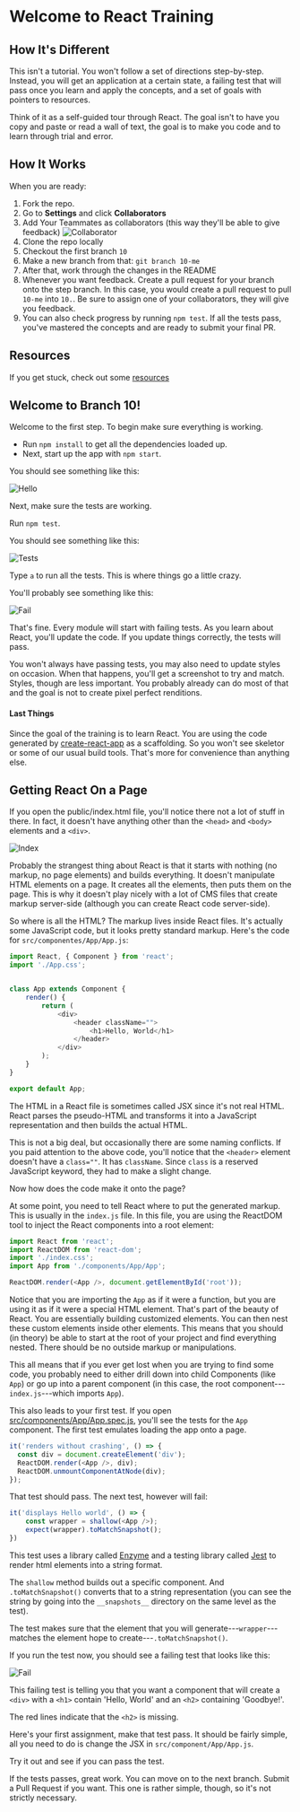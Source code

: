 # Welcome to React Training

## How It's Different
This isn't a tutorial. You won't follow a set of directions step-by-step.
Instead, you will get an application at a certain state, a failing test that
will pass once you learn and apply the concepts, and a set of goals with
pointers to resources.

Think of it as a self-guided tour through React. The goal isn't to have you copy
and paste or read a wall of text, the goal is to make you code and to learn
through trial and error.

## How It Works

When you are ready:

1. Fork the repo.
2. Go to __Settings__ and click __Collaborators__
3. Add Your Teammates as collaborators (this way they'll be able to give
   feedback)
![Collaborator](./training-assets/collaborator.png)
4. Clone the repo locally
5. Checkout the first branch `10`
6. Make a new branch from that: `git branch 10-me`
7. After that, work through the changes in the README
8. Whenever you want feedback. Create a pull request for your branch onto the
   step branch. In this case, you would create a pull request to pull `10-me`
into `10.`. Be sure to assign one of your collaborators, they will give you
feedback.
9. You can also check progress by running `npm test`. If all the tests pass,
   you've mastered the concepts and are ready to submit your final PR.

## Resources

If you get stuck, check out some [resources](https://github.com/jsmapr1/react-step-by-step/wiki/Resource://github.com/jsmapr1/react-step-by-step/wiki/Resources)

## Welcome to Branch 10!

Welcome to the first step. To begin make sure everything is working.

- Run `npm install` to get all the dependencies loaded up.
- Next, start up the app with `npm start`.

You should see something like this:

![Hello](./training-assets/10/hello.png)

Next, make sure the tests are working.

Run `npm test`.

You should see something like this:

![Tests](./training-assets/10/test-start.png)

Type `a` to run all the tests. This is where things go a little crazy.

You'll probably see something like this:

![Fail](./training-assets/10/fail.png)

That's fine. Every module will start with failing tests. As you learn about
React, you'll update the code. If you update things correctly, the tests will
pass.

You won't always have passing tests, you may also need to update styles on
occasion. When that happens, you'll get a screenshot to try and match. Styles,
though are less important. You probably already can do most of that and the goal
is not to create pixel perfect renditions.

#### Last Things

Since the goal of the training is to learn React. You are using the code
generated by [create-react-app](https://github.com/facebook/create-react-app) as
a scaffolding. So you won't see skeletor or some of our usual build tools.
That's more for convenience than anything else.

## Getting React On a Page

If you open the public/index.html file, you'll notice there not a lot of stuff
in there. In fact, it doesn't have anything other than the `<head>` and `<body>`
elements and a `<div>`.


![Index](./training-assets/10/index.png)

Probably the strangest thing about React is that it starts with nothing (no
markup, no page elements) and builds everything. It doesn't manipulate HTML
elements on a page. It creates all the elements, then puts them on the page.
This is why it doesn't play nicely with a lot of CMS files that create markup
server-side (although you can create React code server-side).

So where is all the HTML? The markup lives inside React files. It's actually
some JavaScript code, but it looks pretty standard markup. Here's the code for
`src/componentes/App/App.js`:

```javascript
import React, { Component } from 'react';
import './App.css';


class App extends Component {
	render() {
		return (
			<div>
				<header className="">
					<h1>Hello, World</h1>
				</header>
			</div>
		);
	}
}

export default App;
```

The HTML in a React file is sometimes called JSX since it's not real HTML. React
parses the pseudo-HTML and transforms it into a JavaScript representation and
then builds the actual HTML.

This is not a big deal, but occasionally there are some naming conflicts. If you
paid attention to the above code, you'll notice that the `<header>` element
doesn't have a `class=""`. It has `className`. Since `class` is a reserved
JavaScript keyword, they had to make a slight change.

Now how does the code make it onto the page?

At some point, you need to tell React where to put the generated markup. This is
usually in the `index.js` file. In this file, you are using the ReactDOM tool to
inject the React components into a root element:

```javascript
import React from 'react';
import ReactDOM from 'react-dom';
import './index.css';
import App from './components/App/App';

ReactDOM.render(<App />, document.getElementById('root'));
```

Notice that you are importing the `App` as if it were a function, but you are
using it as if it were a special HTML element. That's part of the beauty of
React. You are essentially building customized elements. You can then nest these
custom elements inside other elements. This means that you should (in theory) be
able to start at the root of your project and find everything nested. There
should be no outside markup or manipulations.

This all means that if you ever get lost when you are trying to find some code,
you probably need to either drill down into child Components (like `App`) or
go up into a parent component (in this case, the root
component---`index.js`---which imports `App`).

This also leads to your first test. If you open
[src/components/App/App.spec.js](https://github.com/jsmapr1/react-step-by-step/blob/10/src/components/App/App.spec.js),
you'll see the tests for the `App` component. The first test emulates loading
the app onto a page.

```javascript
it('renders without crashing', () => {
  const div = document.createElement('div');
  ReactDOM.render(<App />, div);
  ReactDOM.unmountComponentAtNode(div);
});
```

That test should pass. The next test, however will fail:

```javascript
it('displays Hello world', () => {
	const wrapper = shallow(<App />);
	expect(wrapper).toMatchSnapshot();
})
```

This test uses a library called [Enzyme](https://github.com/airbnb/enzyme) and a
testing library called [Jest](https://facebook.github.io/jest/) to render html
elements into a string format.

The `shallow` method builds out a specific component. And `.toMatchSnapshot()`
converts that to a string representation (you can see the string by going into
the `__snapshots__` directory on the same level as the test).

The test makes sure that the element that you will
generate---`wrapper`---matches the element hope to
create---`.toMatchSnapshot()`.

If you run the test now, you should see a failing test that looks like this:

![Fail](./training-assets/10/fail.png)

This failing test is telling you that you want a component that will create a
`<div>` with a `<h1>` contain 'Hello, World' and an `<h2>` containing
'Goodbye!'.

The red lines indicate that the `<h2>` is missing.

Here's your first assignment, make that test pass. It should be fairly simple,
all you need to do is change the JSX in `src/component/App/App.js`.

Try it out and see if you can pass the test.

If the tests passes, great work. You can move on to the next branch. Submit a
Pull Request if you want. This one is rather simple, though, so it's not
strictly necessary.


